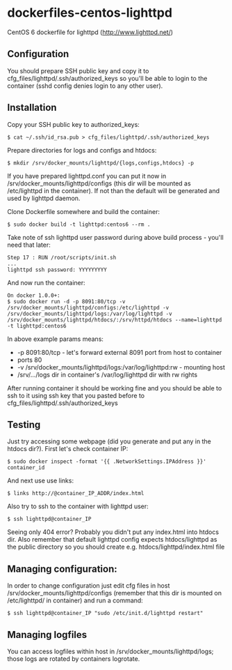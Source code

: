 dockerfiles-centos-lighttpd
========================

CentOS 6 dockerfile for lighttpd (http://www.lighttpd.net/)

Configuration
-----

You should prepare SSH public key and copy it to cfg_files/lighttpd/.ssh/authorized_keys so you'll be able to login to the container (sshd config denies login to any
other user).

Installation
-----

Copy your SSH public key to authorized_keys:

    $ cat ~/.ssh/id_rsa.pub > cfg_files/lighttpd/.ssh/authorized_keys

Prepare directories for logs and configs and htdocs:

    $ mkdir /srv/docker_mounts/lighttpd/{logs,configs,htdocs} -p

If you have prepared lighttpd.conf you can put it now in
/srv/docker_mounts/lighttpd/configs (this dir will be mounted as 
/etc/lighttpd in the container). If not than the default will be generated and
used by lighttpd daemon.

Clone Dockerfile somewhere and build the container:

    $ sudo docker build -t lighttpd:centos6 --rm .

Take note of ssh lighttpd user password during above build process - you'll
need that later:

    Step 17 : RUN /root/scripts/init.sh
    ...
    lighttpd ssh password: YYYYYYYYY

And now run the container:

    On docker 1.0.0+:
    $ sudo docker run -d -p 8091:80/tcp -v /srv/docker_mounts/lighttpd/configs:/etc/lighttpd -v /srv/docker_mounts/lighttpd/logs:/var/log/lighttpd -v /srv/docker_mounts/lighttpd/htdocs/:/srv/httpd/htdocs --name=lighttpd -t lighttpd:centos6

In above example params means:

* -p 8091:80/tcp - let's forward external 8091 port from host to container
* ports 80
* -v /srv/docker_mounts/lighttpd/logs:/var/log/lighttpd:rw - mounting host
* /srv/.../logs dir in container's /var/log/lighttpd dir with rw rights

After running container it should be working fine and you should be able to ssh
to it using ssh key that you pasted before to cfg_files/lighttpd/.ssh/authorized_keys

Testing
-----

Just try accessing some webpage (did you generate and put any in the htdocs
dir?). First let's check container IP:

    $ sudo docker inspect -format '{{ .NetworkSettings.IPAddress }}' container_id

And next use use links:

    $ links http://@container_IP_ADDR/index.html

Also try to ssh to the container with lighttpd user:

    $ ssh lighttpd@container_IP

Seeing only 404 error? Probably you didn't put any index.html into htdocs dir.
Also remember that default lighttpd config expects htdocs/lighttpd as the
public directory so you should create e.g. htdocs/lighttpd/index.html file

Managing configuration:
-----

In order to change configuration just edit cfg files in host
/srv/docker_mounts/lighttpd/configs (remember that this dir is mounted on
/etc/lighttpd/ in container) and run a command:

    $ ssh lighttpd@container_IP "sudo /etc/init.d/lighttpd restart"

Managing logfiles
-----

You can access logfiles within host in /srv/docker_mounts/lighttpd/logs; those logs
are rotated by containers logrotate.
